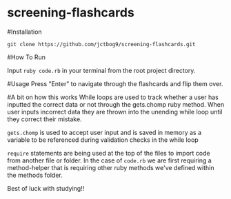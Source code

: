 # screening-flashcards

#Installation

```
git clone https://github.com/jctbog9/screening-flashcards.git
```

#How To Run

Input `ruby code.rb` in your terminal from the root project directory.

#Usage
Press "Enter" to navigate through the flashcards and flip them over.


#A bit on how this works
While loops are used to track whether a user has inputted the correct data or not through the gets.chomp ruby method.
When user inputs incorrect data they are thrown into the unending while loop until they correct their mistake.

`gets.chomp` is used to accept user input and is saved in memory as a variable to be referenced during validation checks in the while loop

`require` statements are being used at the top of the files to import code from another file or folder. In the case of `code.rb` we are first requiring a method-helper that is requiring other ruby methods we've defined within the methods folder.

Best of luck with studying!!
